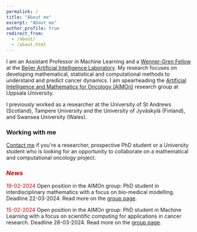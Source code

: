 ```yaml
---
permalink: /
title: "About me"
excerpt: "About me"
author_profile: true
redirect_from: 
  - /about/
  - /about.html
---
```


<p>
I am an Assistant Professor in Machine Learning and a 
<a href="https://www.swgc.org/">Wenner-Gren Fellow</a>  
at the 
<a href="https://beijerstiftelsen.se/en/partners/the-beijer-laboratory-ai-research">Beijer Artificial Intelligence Laboratory</a>. 
My research focuses on developing mathematical, statistical and computational methods to understand and predict cancer dynamics. 
I am spearheading the 
<a href="https://sarahamis.github.io/group/">Artificial Intelligence and Mathematics for Oncology (AIMOn)</a> 
research group at Uppsala University. 
</p>

<p>
I previously worked as a researcher at the University of St Andrews (Scotland), Tampere University and the University of Jyväskylä (Finland), and Swansea University (Wales). 
</p>

### Working with me

<a href="https://sarahamis.github.io/contact/">Contact me</a> 
if you're a researcher, prospective PhD student or a University student who is looking for an opportunity to collaborate on a mathematical and computational oncology project. 

### <span style="color: #cc0000;">*News*</span>
<p>
<span style="color: #cc0000;">19-02-2024</span> Open position in the AIMOn group: PhD student in interdisciplinary mathematics with a focus on bio-medical modelling. Deadline 22-03-2024. Read more on the <a href="https://sarahamis.github.io/group/">group page</a>.
</p>

<p>
<span style="color: #cc0000;">15-02-2024</span> Open position in the AIMOn group: PhD student in Machine Learning with a focus on scientific computing for applications in cancer research. Deadline 28-03-2024. Read more on the <a href="https://sarahamis.github.io/group/">group page</a>.
</p>



 
